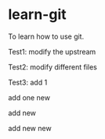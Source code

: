 # learn-git
To learn how to use git.

Test1: modify the upstream

Test2: modify different files

Test3: add 1

add one new

add new

add new new
